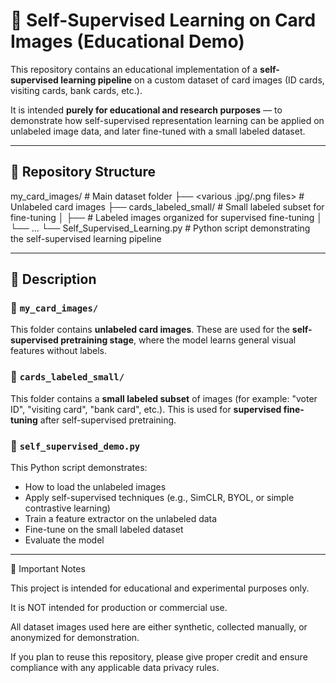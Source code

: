 # 🧠 Self-Supervised Learning on Card Images (Educational Demo)

This repository contains an educational implementation of a **self-supervised learning pipeline** on a custom dataset of card images (ID cards, visiting cards, bank cards, etc.).

It is intended **purely for educational and research purposes** — to demonstrate how self-supervised representation learning can be applied on unlabeled image data, and later fine-tuned with a small labeled dataset.

---

## 📁 Repository Structure

my_card_images/ # Main dataset folder
├── <various .jpg/.png files> # Unlabeled card images
├── cards_labeled_small/ # Small labeled subset for fine-tuning
│ ├── <class folders or files> # Labeled images organized for supervised fine-tuning
│ └── ...
└── Self_Supervised_Learning.py # Python script demonstrating the self-supervised learning pipeline


---

## 📝 Description

### 🔹 `my_card_images/`

This folder contains **unlabeled card images**. These are used for the **self-supervised pretraining stage**, where the model learns general visual features without labels.

### 🔹 `cards_labeled_small/`

This folder contains a **small labeled subset** of images (for example: "voter ID", "visiting card", "bank card", etc.). This is used for **supervised fine-tuning** after self-supervised pretraining.

### 🔹 `self_supervised_demo.py`

This Python script demonstrates:

- How to load the unlabeled images
- Apply self-supervised techniques (e.g., SimCLR, BYOL, or simple contrastive learning)
- Train a feature extractor on the unlabeled data
- Fine-tune on the small labeled dataset
- Evaluate the model

---

📌 Important Notes

This project is intended for educational and experimental purposes only.

It is NOT intended for production or commercial use.

All dataset images used here are either synthetic, collected manually, or anonymized for demonstration.

If you plan to reuse this repository, please give proper credit and ensure compliance with any applicable data privacy rules.
